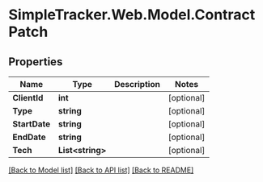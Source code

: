 
# SimpleTracker.Web.Model.ContractPatch

## Properties

Name | Type | Description | Notes
------------ | ------------- | ------------- | -------------
**ClientId** | **int** |  | [optional] 
**Type** | **string** |  | [optional] 
**StartDate** | **string** |  | [optional] 
**EndDate** | **string** |  | [optional] 
**Tech** | **List&lt;string&gt;** |  | [optional] 

[[Back to Model list]](../README.md#documentation-for-models)
[[Back to API list]](../README.md#documentation-for-api-endpoints)
[[Back to README]](../README.md)

